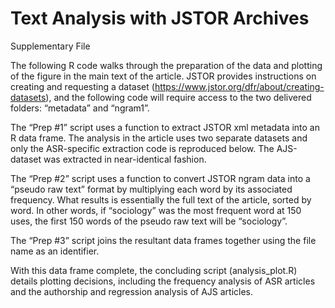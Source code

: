 # Text Analysis with JSTOR Archives
Supplementary File

The following R code walks through the preparation of the data and plotting of the figure in the main text of the article. JSTOR provides instructions on creating and requesting a dataset (https://www.jstor.org/dfr/about/creating-datasets), and the following code will require access to the two delivered folders: “metadata” and “ngram1”. 

The “Prep #1” script uses a function to extract JSTOR xml metadata into an R data frame. The analysis in the article uses two separate datasets and only the ASR-specific extraction code is reproduced below. The AJS-dataset was extracted in near-identical fashion. 

The “Prep #2” script uses a function to convert JSTOR ngram data into a “pseudo raw text” format by multiplying each word by its associated frequency. What results is essentially the full text of the article, sorted by word. In other words, if “sociology” was the most frequent word at 150 uses, the first 150 words of the pseudo raw text will be “sociology”.

The “Prep #3” script joins the resultant data frames together using the file name as an identifier. 

With this data frame complete, the concluding script (analysis_plot.R) details plotting decisions, including the frequency analysis of ASR articles and the authorship and regression analysis of AJS articles.  
